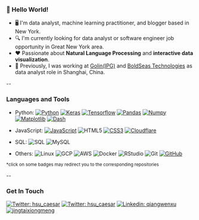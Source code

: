 ### 👋  Hello World!

* 🖥  I'm data analyst, machine learning practitioner, and blogger based in New York.
* 🔍  I'm currently looking for data analyst or software engineer job opportunity in Great New York area. 
* ❤️ Passionate about **Natural Language Processing** and **interactive data visualization**.
* 💼  Previously, I was working at <a href="https://www.interpublic.com/our-companies/golin/" target="_blank">Golin(IPG)</a> and <a href="https://www.boldseas.com/" target="_blank">BoldSeas Technologies</a> as data analyst role in Shanghai, China. 

--
### Languages and Tools

  - Python:
  [![Python](https://img.shields.io/badge/-Python-3776AB?style=flat&logo=python&logoColor=white)](https://github.com/x13-caesar/NewChinaNewspeak)
  [![Keras](https://img.shields.io/badge/-Keras-D00000?style=flat&logo=Keras&link=https://github.com/x13-caesar/PNS)](https://github.com/x13-caesar/PNS)
  [![Tensorflow](https://img.shields.io/badge/-Tensorflow-gray?style=flat&logo=tensorflow&link=https://github.com/x13-caesar/PNS)](https://github.com/x13-caesar/PNS) 
  [![Pandas](https://img.shields.io/badge/-Pandas-150458?style=flat&logo=Pandas&link=https://github.com/Quananhle/Python-AWS-TradingAI)](https://github.com/x13-caesar/NewChinaNewspeak)
  [![Numpy](https://img.shields.io/badge/-Numpy-lightgray?style=flat&logo=Numpy&logoColor=white&link=https://github.com/Quananhle/Python-AWS-TradingAI)](https://github.com/x13-caesar/NewChinaNewspeak)
  [![Matplotlib](https://img.shields.io/badge/-Matplotlib-black?style=flat&logo=Matplotlib&logoColor=white&link=https://github.com/x13-caesar/Recipe_Alternation_Inovation_SpoonacularAPI)](https://github.com/x13-caesar/Recipe_Alternation_Inovation_SpoonacularAPI)
  [![Dash](https://img.shields.io/badge/-Dash-9cf?style=flat&link=https://github.com/x13-caesar/NewChinaNewspeak)](https://github.com/x13-caesar/NewChinaNewspeak)

  - JavaScript: 
  [![JavaScript](https://img.shields.io/badge/-JavaScript-black?style=flat&logo=javascript&link=https://github.com/x13-caesar/cloudflare-jsonapi)](https://github.com/x13-caesar/cloudflare-jsonapi)
  ![HTML5](https://img.shields.io/badge/-HTML5-E34F26?style=flat&logo=html5&logoColor=white)
  [![CSS3](https://img.shields.io/badge/-CSS3-1572B6?style=flat&logo=css3&link=https://github.com/x13-caesar/NewChinaNewspeak)](https://github.com/x13-caesar/NewChinaNewspeak) 
  [![Cloudflare](https://img.shields.io/badge/-Cloudflare-orange?style=flat&logo=Cloudflare&logoColor=white&link=https://github.com/x13-caesar/cloudflare-jsonapi)](https://github.com/x13-caesar/cloudflare-jsonapi) 

- SQL:
  ![SQL](https://img.shields.io/badge/-SQL-orange?style=flat&logo=sql)
  ![MySQL](https://img.shields.io/badge/-MySQL-informational?style=flat&logo=MySQL&logoColor=white)

- Others:
![Linux](https://img.shields.io/badge/-Linux-FCC624?style=flat&logo=linux&logoColor=black)
![GCP](https://img.shields.io/badge/-GCP-4285F4?style=flat&logo=google-cloud&logoColor=white)
![AWS](https://img.shields.io/badge/-AWS-232F3E?style=flat&logo=amazon-aws&logoColor=white)
![Docker](https://img.shields.io/badge/-Docker-2496ED?style=flat&logo=Docker&logoColor=white)
![RStudio](https://img.shields.io/badge/-Rstudio-75AADB?style=flat&logo=RStudio&logoColor=white)
![Git](https://img.shields.io/badge/-Git-F05032?style=flat&logo=git&logoColor=white)
[![GitHub](https://img.shields.io/badge/-GitHub-181717?style=flat&logo=github&link=https://github.com/x13-caesar)](https://github.com/x13-caesar)

<sup>*click on some badges may redirect you to the corresponding repositories</sup>

--

### Get In Touch

[![Twitter: hsu_caesar](https://img.shields.io/badge/-xuqiangwen1994@gmail.com-D14836?style=flat&logo=gmail&logoColor=white)](mailto:xuqiangwen1994@gmail.com)
[![Twitter: hsu_caesar](https://img.shields.io/twitter/follow/hsu_caesar?style=social)](https://twitter.com/hsu_caesar)
[![Linkedin: qiangwenxu](https://img.shields.io/badge/-Qiangwen_Xu-blue?style=flat-square&logo=Linkedin&logoColor=white&link=https://www.linkedin.com/in/thaianebraga/)](https://www.linkedin.com/in/thaianebraga/)
[![jingtaixiongmeng](https://img.shields.io/badge/-Blog:静态凶猛-black?style=flat&logo=hexo&logoColor=white)](https://jingtaixiongmeng.com)
